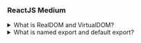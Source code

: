 ### ReactJS Medium

<details>
  <summary>What is RealDOM and VirtualDOM?</summary>
  <b>RealDOM</b> and <b>VirtualDOM</b> both are special features in ReactJs.<br/><br/>

![DOM](dom.png)
<b>RealDOM : </b> RealDOM is a representation of current webpage or DOM render the webpage on browser.DOM stand for Document Object Model. It's a tree-like structure of HTML elements that browsers create based on the HTML code of a webpage.<br/>

 <hr/>

<b>VirtualDOM : </b> Virtual DOM is a duplicate copy of RealDOM and Virtual DOM is an in-memory representation of the actual webpage.Changes are first made to the Virtual DOM, and automatically changes reflected in real-time on the Real DOM.<br/>

  <hr/>

<b>Diffing Algorithm : </b> The Diffing Algorithm is creates a copy of the Virtual DOM and checks for differences between the Real DOM and the Virtual DOM . It identifies changes and updates the Real DOM accordingly.<br/>

  <hr/>

<b>Reconciliation : </b> After calculating the differences between the Real DOM and Virtual DOM in React, only the parts of the Real DOM that need to be changed. In this entire process that is called as Reconciliation.<br/>

</details>

<details>
  <summary>What is named export and default export?</summary>
    TODO: add answer @BhartiHarinkhede
</details>

